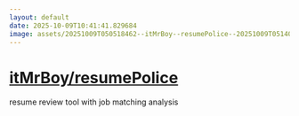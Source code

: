 ```yaml
---
layout: default
date: 2025-10-09T10:41:41.829684
image: assets/20251009T050518462--itMrBoy--resumePolice--20251009T051405228--cropped.png
---
```


# [itMrBoy/resumePolice](https://github.com/itMrBoy/resumePolice)

resume review tool with job matching analysis
